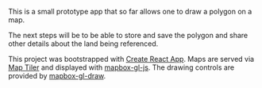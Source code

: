 This is a small prototype app that so far allows one to draw a polygon on a map.

The next steps will be to be able to store and save the polygon and share other
details about the land being referenced.

This project was bootstrapped with [Create React App](https://github.com/facebookincubator/create-react-app). Maps are served via
[Map Tiler](https://www.maptiler.com) and displayed with
[mapbox-gl-js](https://github.com/mapbox/mapbox-gl-js). The drawing controls
are provided by [mapbox-gl-draw](https://github.com/mapbox/mapbox-gl-draw).
